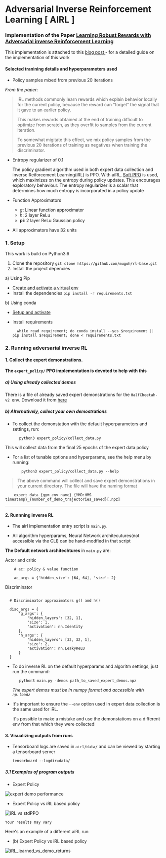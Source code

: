 # Adversarial Inverse Reinforcement Learning [ AIRL ]

### Implementation of the Paper [Learning Robust Rewards with Adversarial inverse Reinforcement Learning](https://arxiv.org/abs/1710.11248)

This implementation is attached to this [ blog post ](https://mugoh.github.io/mug-log/adversarial-inverse-rl/) - for a detailed guide on the implementation of this work

#### Selected tranining details and hyperparameters used
- Policy samples mixed from previous 20 iterations


 *From the paper*:

  > IRL methods commonly learn rewards which explain behavior locally for the current policy, because the reward can ”forget” the signal that it gave to an earlier policy.
  >
  > This makes rewards obtained at the end of training difficult to optimize from scratch, as they overfit to samples from the current iteration.
  >
  > To somewhat migitate this effect, we mix policy samples from the previous 20 iterations of training as negatives when training the discriminator.


- Entropy regularizer of 0.1

    The policy gradient algorithm used in both expert data collection and inverse Reiforcement Learning(iRL) is PPO.
    With aiRL, [Soft PPO](https://arxiv.org/abs/1912.01557) is used, which maximizes on the entropy during policy updates. This encourages exploratory behaviour.
    The entropy regularizer is a scalar that determines how much entropy is incorporated in a policy update


- Function Approximators
  - *g*: Linear function approximator
  - *h*: 2 layer ReLu
  - **pi**: 2 layer ReLu Gaussian policy
- All approximators have 32 units


### 1. Setup 
This work is build on Python3.6

1. Clone the repository `git clone https://github.com/mugoh/rl-base.git`
2. Install the project depencies

 a) Using Pip

  - [Create and activate a virtual env](https://packaging.python.org/guides/installing-using-pip-and-virtual-environments/#installing-virtualenv)
  - Install the dependencies `pip install -r requirements.txt`


 b) Using conda
 
  - [Setup and activate](https://docs.conda.io/projects/conda/en/latest/user-guide/tasks/manage-environments.html)
  - Install requirements 

      ```
        while read requirement; do conda install --yes $requirement || pip install $requirement; done < requirements.txt
      ```



### 2.  Running adversarial inverse RL

#### 1. Collect the expert demonstrations.
 **The `expert_policy/` PPO implementation is devoted to help with this**

 ##### a) Using already collected demos
   There is a file of already saved expert demonstrations for the `HalfCheetah-v2 `env. Download it from [ here ](https://drive.google.com/file/d/1eZa6uXpJhmzKyChrI-zCTHGsI62Xy7VL/view?usp=drivesdk)


 ##### b) Alternatively, collect your own demostrations 

   - To collect the demonstation with the default hyperparameters and settings, run:

     ```$
        python3 expert_policy/collect_data.py
     ```

   This will collect data from the final 25 epochs of the expert data policy


  - For a list of tunable options and hyperparams, see the help menu by running:

      ```$
          python3 expert_policy/collect_data.py --help
      ```


   > The above command will collect and save expert demonstrations in your current directory. The file will have the naming format

   ```$
       expert_data_{gym_env_name}_{YMD:HMS timestamp}_{number_of_demo_trajectories_saved}[.npz]
   ```



 ---



#### 2. Runnning inverse RL

 - The airl implementation entry script is `main.py`.

  - All algorithm hyperparams, Neural Network architecutures(not accessible via the CLI) can be hand-modfied in that script


   **The Default network architechtures** in `main.py` are:

   Actor and critic

 ```python3
     # ac: policy & value function

     ac_args = {'hidden_size': [64, 64], 'size': 2}
 ```

   Discriminator

  ```python3
 
    # Discriminator approximators g() and h()

    disc_args = {
        'g_args': {
            'hidden_layers': [32, 1],
            'size': 1,
            'activation': nn.Identity
        },
        'h_args': {
            'hidden_layers': [32, 32, 1],
            'size': 2,
            'activation': nn.LeakyReLU
        }
    }

 ```
 - To do inverse RL on the default hyperparams and algoritm settings, just run the command:
     ```
        python3 main.py -demos path_to_saved_expert_demos.npz
     ```
     _The expert demos must be in numpy format and accessible with `np.loadz`_

 - It's important to ensure the `--env` option used in expert data collection is the same used for iRL.

    It's possible to make a mistake and use the demonstations on a different env from that which they were collected


#### 3. Visualizing outputs from runs

- Tensorboard logs are saved in `airl/data/` and can be viewed by starting a tensorboard server

    `tensorboard --logdir=data/`

 ##### 3.1 Examples of program outputs
  - Expert Policy

   ![ expert demo performance](https://github.com/mugoh/rl-base/blob/master/rlbase/aiRL/halfcheetah%20data/iRL_expert_demo.png) 

  - Expert Policy vs iRL based policy

  ![iRL vs stdPPO](https://github.com/mugoh/rl-base/blob/master/rlbase/aiRL/halfcheetah%20data/Figure_1_irl_vs_stdPPO.png)

    Your results may vary

   Here's an example of a different aiRL run

  - (b) Expert Policy vs iRL based policy

   ![iRL_learned_vs_demo_returns](https://github.com/mugoh/rl-base/blob/master/rlbase/aiRL/halfcheetah%20data/iRL_learned_vs_demo_returns.png)



